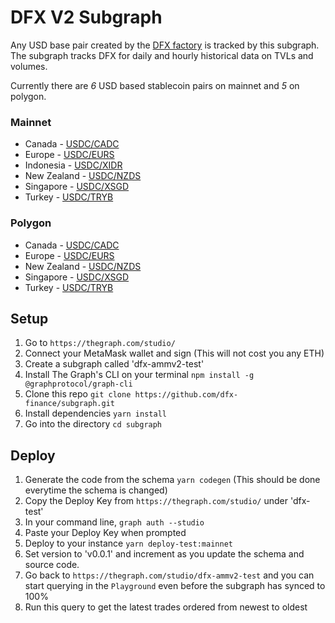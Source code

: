 # DFX V2 Subgraph

Any USD base pair created by the [DFX factory](https://etherscan.io/address/0xd3C1bF5582b5f3029b15bE04a49C65d3226dFB0C) is tracked by this subgraph.
The subgraph tracks DFX for daily and hourly historical data on TVLs and volumes.

Currently there are _6_ USD based stablecoin pairs on mainnet and _5_ on polygon.

### Mainnet

- Canada - [USDC/CADC](https://etherscan.io/address/0xa6c0cbcaebd93ad3c6c94412ec06aaa37870216d)
- Europe - [USDC/EURS](https://etherscan.io/address/0x1a4Ffe0DCbDB4d551cfcA61A5626aFD190731347)
- Indonesia - [USDC/XIDR](https://etherscan.io/address/0xdd39379ab7c93b9baae29e6ec03795d0bc99a889)
- New Zealand - [USDC/NZDS](https://etherscan.io/address/0xe9669516e09f5710023566458f329cce6437aaac)
- Singapore - [USDC/XSGD](https://etherscan.io/address/0x2baB29a12a9527a179Da88F422cDaaA223A90bD5)
- Turkey - [USDC/TRYB](https://etherscan.io/address/0xc574a613a3900e4314da13eb2287f13689a5b64d)

### Polygon

- Canada - [USDC/CADC](https://etherscan.io/address/0x8e3e9cB46E593Ec0CaF4a1Dcd6DF3A79a87b1fd7)
- Europe - [USDC/EURS](https://etherscan.io/address/0xB72d390E07F40D37D42dfCc43E954Ae7c738Ad44)
- New Zealand - [USDC/NZDS](https://etherscan.io/address/0x6e01699eF5C36DCe95D627B2E29E8323a086122c)
- Singapore - [USDC/XSGD](https://etherscan.io/address/0x288Ab1b113C666Abb097BB2bA51B8f3759D7729e)
- Turkey - [USDC/TRYB](https://etherscan.io/address/0xfCBb946CbC0434a541433E97e835072f54a438F6)

## Setup

1. Go to `https://thegraph.com/studio/`
2. Connect your MetaMask wallet and sign (This will not cost you any ETH)
3. Create a subgraph called 'dfx-ammv2-test'
4. Install The Graph's CLI on your terminal `npm install -g @graphprotocol/graph-cli`
5. Clone this repo `git clone https://github.com/dfx-finance/subgraph.git`
6. Install dependencies `yarn install`
7. Go into the directory `cd subgraph`

## Deploy

1. Generate the code from the schema `yarn codegen` (This should be done everytime the schema is changed)
2. Copy the Deploy Key from `https://thegraph.com/studio/` under 'dfx-test'
3. In your command line, `graph auth --studio`
4. Paste your Deploy Key when prompted
5. Deploy to your instance `yarn deploy-test:mainnet`
6. Set version to 'v0.0.1' and increment as you update the schema and source code.
7. Go back to `https://thegraph.com/studio/dfx-ammv2-test` and you can start querying in the `Playground` even before the subgraph has synced to 100%
8. Run this query to get the latest trades ordered from newest to oldest
